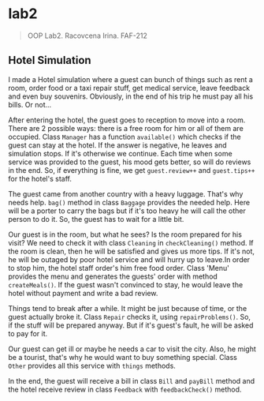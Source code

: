 # lab2
>OOP Lab2. Racovcena Irina. FAF-212

## Hotel Simulation
I made a Hotel simulation where a guest can bunch of things such as rent a room, order food or a taxi repair stuff, get medical service, leave feedback and even buy souvenirs. Obviously, in the end of his trip he must pay all his bills. Or not...

After entering the hotel, the guest goes to reception to move into a room. There are 2 possible ways: there is a free room for him or all of them are occupied. Class `Manager` has a function `available()` which checks if the guest can stay at the hotel. If the answer is negative, he leaves and simulation stops. If it's otherwise we continue. Each time when some service was provided to the guest, his mood gets better, so will do reviews in the end. So, if everything is fine, we get `guest.review++` and `guest.tips++` for the hotel's staff.

The guest came from another country with a heavy luggage. That's why needs help. `bag()` method in class `Baggage` provides the needed help. Here will be a porter to carry the bags but if it's too heavy he will call the other person to do it. So, the guest has to wait for a little bit.

Our guest is in the room, but what he sees? Is the room prepared for his visit? We need to check it with class `Cleaning` in `checkCleaning()` method. If the room is clean, then he will be satisfied and gives us more tips. If it's not, he will be outaged by poor hotel service and will hurry up to leave.In order to stop him, the hotel staff order's him free food order. Class 'Menu' provides the menu and generates the guests' order with method `createMeals()`. If the guest wasn't convinced to stay, he would leave the hotel without payment and write a bad review.

Things tend to break after a while. It might be just because of time, or the guest actually broke it. Class `Repair` checks it, using `repairProblems()`. So, if the stuff will be prepared anyway. But if it's guest's fault, he will be asked to pay for it.

Our guest can get ill or maybe he needs a car to visit the city. Also, he might be a tourist, that's why he would want to buy something special. Class `Other` provides all this service with `things` methods.

In the end, the guest will receive a bill in class `Bill` and `payBill` method and the hotel receive review in class `Feedback` with `feedbackCheck()` method.
